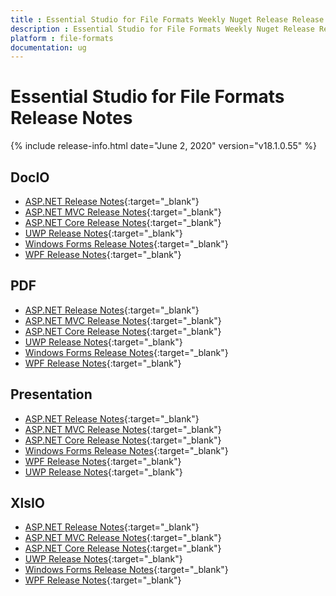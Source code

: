 ```yaml
---
title : Essential Studio for File Formats Weekly Nuget Release Release Notes  
description : Essential Studio for File Formats Weekly Nuget Release Release Notes  
platform : file-formats
documentation: ug
---
```


# Essential Studio for File Formats  Release Notes  

{% include release-info.html date="June 2, 2020" version="v18.1.0.55" %} 

## DocIO

* [ASP.NET Release Notes](/aspnet/release-notes/v18.1.0.55#docio){:target="_blank"}
* [ASP.NET MVC Release Notes](/aspnetmvc/release-notes/v18.1.0.55#docio){:target="_blank"}
* [ASP.NET Core Release Notes](/aspnet-core/release-notes/v18.1.0.55#docio){:target="_blank"}
* [UWP Release Notes](/uwp/release-notes/v18.1.0.55#docio){:target="_blank"}
* [Windows Forms Release Notes](/windowsforms/release-notes/v18.1.0.55#docio){:target="_blank"}
* [WPF Release Notes](/wpf/release-notes/v18.1.0.55#docio){:target="_blank"}


## PDF

* [ASP.NET Release Notes](/aspnet/release-notes/v18.1.0.55#pdf){:target="_blank"}
* [ASP.NET MVC Release Notes](/aspnetmvc/release-notes/v18.1.0.55#pdf){:target="_blank"}
* [ASP.NET Core Release Notes](/aspnet-core/release-notes/v18.1.0.55#pdf){:target="_blank"}
* [UWP Release Notes](/uwp/release-notes/v18.1.0.55#pdf){:target="_blank"}
* [Windows Forms Release Notes](/windowsforms/release-notes/v18.1.0.55#pdf){:target="_blank"}
* [WPF Release Notes](/wpf/release-notes/v18.1.0.55#pdf){:target="_blank"}


## Presentation

* [ASP.NET Release Notes](/aspnet/release-notes/v18.1.0.55#presentation){:target="_blank"}
* [ASP.NET MVC Release Notes](/aspnetmvc/release-notes/v18.1.0.55#presentation){:target="_blank"}
* [ASP.NET Core Release Notes](/aspnet-core/release-notes/v18.1.0.55#presentation){:target="_blank"}
* [Windows Forms Release Notes](/windowsforms/release-notes/v18.1.0.55#presentation){:target="_blank"}
* [WPF Release Notes](/wpf/release-notes/v18.1.0.55#presentation){:target="_blank"}
* [UWP Release Notes](/uwp/release-notes/v18.1.0.55#presentation){:target="_blank"}


## XlsIO

* [ASP.NET Release Notes](/aspnet/release-notes/v18.1.0.55#xlsio){:target="_blank"}
* [ASP.NET MVC Release Notes](/aspnetmvc/release-notes/v18.1.0.55#xlsio){:target="_blank"}
* [ASP.NET Core Release Notes](/aspnet-core/release-notes/v18.1.0.55#xlsio){:target="_blank"}
* [UWP Release Notes](/uwp/release-notes/v18.1.0.55#xlsio){:target="_blank"}
* [Windows Forms Release Notes](/windowsforms/release-notes/v18.1.0.55#xlsio){:target="_blank"}
* [WPF Release Notes](/wpf/release-notes/v18.1.0.55#xlsio){:target="_blank"}